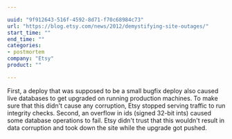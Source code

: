 ```yaml
---

uuid: "9f912643-516f-4592-8d71-f70c68984c73"
url: "https://blog.etsy.com/news/2012/demystifying-site-outages/"
start_time: ""
end_time: ""
categories:
- postmortem
company: "Etsy"
product: ""

---
```


First, a deploy that was supposed to be a small bugfix deploy also caused live databases to get upgraded on running production machines. To make sure that this didn't cause any corruption, Etsy stopped serving traffic to run integrity checks. Second, an overflow in ids (signed 32-bit ints) caused some database operations to fail. Etsy didn't trust that this wouldn't result in data corruption and took down the site while the upgrade got pushed.
